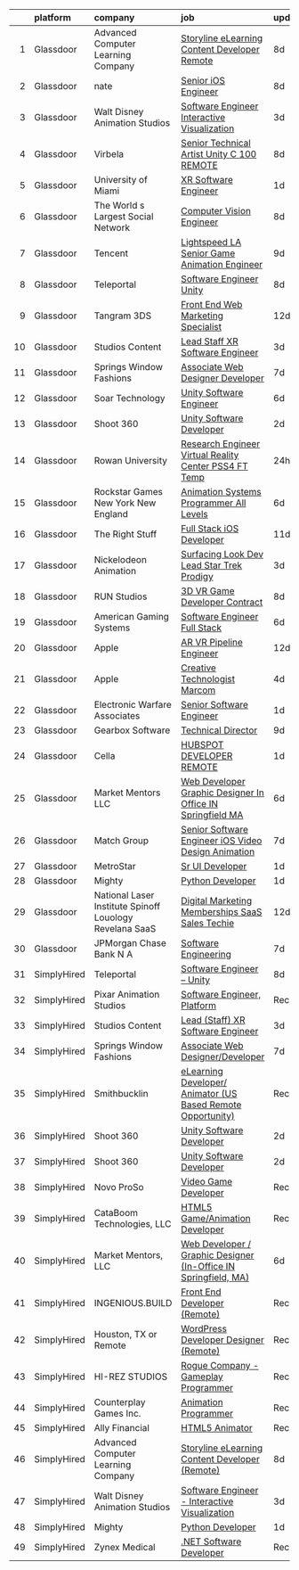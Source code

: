

|    | platform    | company                                                     | job                                                                                                                                                                                                                                                                                                                                                                                                                                                                                                                                                                                                                                                                                                                                                                                                                                                                                                                                                                                                                                                                                                                                                                                                                                                                                                                                   | update_time   | location          |
|---:|:------------|:------------------------------------------------------------|:--------------------------------------------------------------------------------------------------------------------------------------------------------------------------------------------------------------------------------------------------------------------------------------------------------------------------------------------------------------------------------------------------------------------------------------------------------------------------------------------------------------------------------------------------------------------------------------------------------------------------------------------------------------------------------------------------------------------------------------------------------------------------------------------------------------------------------------------------------------------------------------------------------------------------------------------------------------------------------------------------------------------------------------------------------------------------------------------------------------------------------------------------------------------------------------------------------------------------------------------------------------------------------------------------------------------------------------|:--------------|:------------------|
|  1 | Glassdoor   | Advanced Computer Learning Company                          | [Storyline eLearning Content Developer  Remote ](https://www.glassdoor.com/partner/jobListing.htm?pos=124&ao=1136043&s=58&guid=00000182d3d17280984d08856e217da4&src=GD_JOB_AD&t=SR&vt=w&ea=1&cs=1_c684ee1b&cb=1661411095605&jobListingId=1008074375383&jrtk=3-0-1gb9t2soj2ci0001-1gb9t2sp0g2ok800-b42f97e8e2d8995c-)                                                                                                                                                                                                                                                                                                                                                                                                                                                                                                                                                                                                                                                                                                                                                                                                                                                                                                                                                                                                                  | 8d            | Remote            |
|  2 | Glassdoor   | nate                                                        | [Senior iOS Engineer](https://www.glassdoor.com/partner/jobListing.htm?pos=110&ao=1110586&s=58&guid=00000182d3d17280984d08856e217da4&src=GD_JOB_AD&t=SR&vt=w&cs=1_680ea3ce&cb=1661411095604&jobListingId=1008073833461&cpc=8795CF9063CD573D&jrtk=3-0-1gb9t2soj2ci0001-1gb9t2sp0g2ok800-5dbe72d6fb6f2f4e--6NYlbfkN0DG4ntHtB_rMsnfhgmnSvK2brktLme1L4SiDeJjQ-izrVOLqRJ5-yjEhSyAj73O13S_IEOR7_PpnZ1e9cbbFP_5wshXXgtt6wNnZoBp2bHKihElJnQhLIIPaoZ2uSm6xtLUVcboDtpKHpUF17fSbSnsrbXW44tVXZPoaPd9k3cXxX952t44CiJnTmPM8V56Q7H-S62P1IYVUZHYxsB1wQtDu68twJzrqF5H5iPRNDM4WfHokoROCZGqaQKxo3Oy5Qs3PaLk1zJoJ7mIhr9KNrT5jWMe9niXDKwjXTWOSqBn9j0KK7WglgtsUqfhgt4OcBdJfkgpyRjQ9EqA46e3FBMqkraeYOxq2RhSLK6DODRluk3W6Vz3mfSpoZSkxx4aF8TQuAQ0_dzjtrCUJSFa3ygSUbxdm99WPayNjKp-FkkTGdTAHTZ2j_8MJ4Vflm8dxPXHwnQX0100aSD2x1f9XicnRvxCYFmvZAjVuSbAokSuVgrDRu1CqnTH7KYo-uk2dz1es5Qj6sjAbm8SA1F-KtQFyzzalHZ5JwtEUCYCrbY__787QHWbDe7qiGtzeAxzjON_k7mc0v9v3H3JsLw8iYwm8quBwTlOju_1eFNqxOY_GG13I6DrTL0OTfBQ_dNMZYX1bJXmyt42-Qj6GYAhYTnlJBaNe2p8wPEBnBeHdkTzlVi_YzLLqogtCpPofqqtfwHn1h94nAjG1PwgPWmU1LrIjhtSObA7FCCBJBySGChF-io5fVu39dfKzPC8W8Sc7U1etC-Q4-AsvzvMygs9UhQZE9uSj-Bx4M_CwQ5ooSMQGJU-KL_QbPeRUW1SZIxkUo8VGcaoiqZJegaycmbzKezDAbGu5kuKhl7GByArS1JstV0waHctBjb7hUOsJ9YUvAx0hRz8MM4nobE3in55FBpaLn8DW-rxt09mG_h95WLWSKShsMHMqTcw3vNWZzbYDwukTWodoAiLEg%3D%3D) | 8d            | New York, NY      |
|  3 | Glassdoor   | Walt Disney Animation Studios                               | [Software Engineer   Interactive Visualization](https://www.glassdoor.com/partner/jobListing.htm?pos=106&ao=1110586&s=58&guid=00000182d3d17280984d08856e217da4&src=GD_JOB_AD&t=SR&vt=w&cs=1_0835a24c&cb=1661411095603&jobListingId=1008084142378&cpc=C891152315FA1AD8&jrtk=3-0-1gb9t2soj2ci0001-1gb9t2sp0g2ok800-7924f640731df901--6NYlbfkN0DAFTyt7pbDCC2JPO79CSdi1dIb81yjczP5qsKcZIxgiYm3-7g-689UM0rgypL64cqe_oj2KYsq9_pydfTa8Yt7RVwtWLbpmDBQU_l8tmpB5WmMU66NNvonKVJFK7oncfv9yUxXLP7ioOisKwIcGCXpyvzMfQ8mq737s0qmkDLeYSKuj4CDf-KgyZ_PkaX8H29VRoHQwCkN6KCAE3oVc2OCzAXhuU8EBZnKSH08UUu7JyawwaDeAY3j1HhtBTxg3yNU1U2Z3-G03tEJNAnw7ueiJVgYUK9kPMlJVTg01fgjAdW51IT1JVsNqjOplse0bTZHOUUvMuCWDJaJM0Pqk2gHy8kSX56itU0YeyIQScXHZIe-ER1baoDzlyy_J14VIJuSxbq3FepCrbCe6sfVcXVceUNi1fJ6IgcWJF2WE12QjBVRt5RqONnq)                                                                                                                                                                                                                                                                                                                                                                                                                                                                                                                                   | 3d            | Burbank, CA       |
|  4 | Glassdoor   | Virbela                                                     | [Senior Technical Artist Unity C   100  REMOTE ](https://www.glassdoor.com/partner/jobListing.htm?pos=117&ao=1136043&s=58&guid=00000182d3d17280984d08856e217da4&src=GD_JOB_AD&t=SR&vt=w&cs=1_7a8eff34&cb=1661411095604&jobListingId=1008074083943&jrtk=3-0-1gb9t2soj2ci0001-1gb9t2sp0g2ok800-7caf1672e8b52094-)                                                                                                                                                                                                                                                                                                                                                                                                                                                                                                                                                                                                                                                                                                                                                                                                                                                                                                                                                                                                                       | 8d            | Remote            |
|  5 | Glassdoor   | University of Miami                                         | [XR Software Engineer](https://www.glassdoor.com/partner/jobListing.htm?pos=120&ao=1136043&s=58&guid=00000182d3d17280984d08856e217da4&src=GD_JOB_AD&t=SR&vt=w&cs=1_af6c20df&cb=1661411095604&jobListingId=1008088361913&jrtk=3-0-1gb9t2soj2ci0001-1gb9t2sp0g2ok800-65b711d5e104f63b-)                                                                                                                                                                                                                                                                                                                                                                                                                                                                                                                                                                                                                                                                                                                                                                                                                                                                                                                                                                                                                                                 | 1d            | Coral Gables, FL  |
|  6 | Glassdoor   | The World s Largest Social Network                          | [Computer Vision Engineer](https://www.glassdoor.com/partner/jobListing.htm?pos=109&ao=1110586&s=58&guid=00000182d3d17280984d08856e217da4&src=GD_JOB_AD&t=SR&vt=w&ea=1&cs=1_048e3bb4&cb=1661411095604&jobListingId=1008075260622&cpc=C4A69CCDBB3B9599&jrtk=3-0-1gb9t2soj2ci0001-1gb9t2sp0g2ok800-35c8dcc64f80e154--6NYlbfkN0DSgjPPcnEdvoK3uuxfISLALE6pB1FR7YSHOr_tSg5_QGIhoz_2VqUepdcKLBLI_zT-ByUZ7jUfNzxKmhUpoUNX_46a0P5eSJtFIKqmBxE2EUZWXuXIw_QgpOkukgLUflKYrCxeIMOLksSSMqbnyASmenJYhoRn4pFp-hnkcwA5_yroqHfnV4cYuluI1PPAglbPkxuZINN6dQbRWkBtZtqYJ4mk5C7KgW1bm1PpjdDxWRObmFevoVZelYDGHN0aDozYNbehpN3pBS0HlHLGlZGSQbRXWA_m-Zl85nKd0-8xL7dwb1Qh-85ma9wZK-GuVQfgfqGAKFzdx47jplyLsvBBICnxFKWmHqHb7Wy1KnVj1RYyCRMsFxODUKq12LcbQ9pIL0CjZC5KJIkn2ZBXtUKPFIhqQ5q0Jm0_32Fw6fgl5ntPpzhqv3KQ4aB07lSsOvqGtpUF7hBqso0IhQcSSqi94K7NKtLumbyvhi76-6fq2e_OBjcZhoEHrv1TDdPHNDFSd3N4s7roegro1utwIshtMxEBRwu9EmhJbNEKHz5xB2yOU7fnFCqksHbOW8iLHP8BqC48Mjn7KkumswnurqIJ)                                                                                                                                                                                                                                                                                                                                                                                   | 8d            | San Diego, CA     |
|  7 | Glassdoor   | Tencent                                                     | [Lightspeed LA   Senior Game Animation Engineer](https://www.glassdoor.com/partner/jobListing.htm?pos=122&ao=1136043&s=58&guid=00000182d3d17280984d08856e217da4&src=GD_JOB_AD&t=SR&vt=w&cs=1_791bc06f&cb=1661411095605&jobListingId=1008072445587&jrtk=3-0-1gb9t2soj2ci0001-1gb9t2sp0g2ok800-68f2402b1d8376c0-)                                                                                                                                                                                                                                                                                                                                                                                                                                                                                                                                                                                                                                                                                                                                                                                                                                                                                                                                                                                                                       | 9d            | Irvine, CA        |
|  8 | Glassdoor   | Teleportal                                                  | [Software Engineer   Unity](https://www.glassdoor.com/partner/jobListing.htm?pos=105&ao=1110586&s=58&guid=00000182d3d17280984d08856e217da4&src=GD_JOB_AD&t=SR&vt=w&ea=1&cs=1_26cdcd1d&cb=1661411095603&jobListingId=1008075046577&cpc=76BDADE3D6D9A820&jrtk=3-0-1gb9t2soj2ci0001-1gb9t2sp0g2ok800-a2586b8f60e5c255--6NYlbfkN0AntC0C-TCVph3zu4OMPCfnQ-MMa4QglcNogR1ub3Tc_pVtaDijIQNGqjZUjoXo2yKwu64KD8-YtFIR2I8kkqCbL07rpeOqxyEMXIKB1ZwOfsl0Q6IfIhQNenE7zHvKHruNGpl76kDxluITjcBqrRgn64vIx2FQD8vXwu5Xm23Gx3RzCIfCAb9mVGdhDJfdG4FuG14EWpa4BQslQ3dfZmRt4YzkjYU7KyuqK9MWUQWWBsDUhMrC6123WHWRZKrhyuOd2hWW3CTZ47fPLoTvMqoPKSx7QqGK4gYO8LA3EE38rdg64FZG9n1CIQF3e7_H8mcGiJETbSSus_bCkC84I63kv7UyHGwjnQD-V7K2m3eCFCLppSP0zvukiuD2swG-RrhS-bYMwaz1va2FaCiER-UG6rT_2BkmmMMjbzX6Tz2-e_ZMC0pbH2inbz4o7XT3eIA7Me_9rnZtUK-8h8XCt6tUHW9UN-xuQGXdMmvZUoHq-lHW-uXFwoL9nFUHpnMr3X8%3D)                                                                                                                                                                                                                                                                                                                                                                                                                                                                    | 8d            | Culver City, CA   |
|  9 | Glassdoor   | Tangram 3DS                                                 | [Front End Web   Marketing Specialist](https://www.glassdoor.com/partner/jobListing.htm?pos=128&ao=1136043&s=58&guid=00000182d3d17280984d08856e217da4&src=GD_JOB_AD&t=SR&vt=w&ea=1&cs=1_f218b4c2&cb=1661411095605&jobListingId=1008068902493&jrtk=3-0-1gb9t2soj2ci0001-1gb9t2sp0g2ok800-0eb4f8e6b35c93b6-)                                                                                                                                                                                                                                                                                                                                                                                                                                                                                                                                                                                                                                                                                                                                                                                                                                                                                                                                                                                                                            | 12d           | Kittery, ME       |
| 10 | Glassdoor   | Studios Content                                             | [Lead  Staff  XR Software Engineer](https://www.glassdoor.com/partner/jobListing.htm?pos=107&ao=1110586&s=58&guid=00000182d3d17280984d08856e217da4&src=GD_JOB_AD&t=SR&vt=w&cs=1_55aede20&cb=1661411095603&jobListingId=1008084142322&cpc=DE56C24FF6DEC286&jrtk=3-0-1gb9t2soj2ci0001-1gb9t2sp0g2ok800-52da17fde8def50e--6NYlbfkN0DAFTyt7pbDCC2JPO79CSdi1dIb81yjczP5qsKcZIxgiYm3-7g-689UM0rgypL64cqe_oj2KYsq9yQ42C_6Oqk-vvcsFRLPb8XJYqL8oZMsjjVg0BntxMODKJS6A1seYf_d8EpsNbB6kHhyEOHJ6U5H9SlVlgM019H8VqOoQx5xmE6V4smHnCVxat5L9P3FhABWWUH3jv6aZ5neIRK1hTQJoB3tBVqBzusBm7tdxExsfJTI_vHFNsHit97GPRqUh65Zn21IrTMD8EvU34u4H-S1SrBCcDwCibzDdaMEtx_2z0WaQ1p22qZj82oWO2545p3q7EK5NqjrUxynSDnYbyoajflXz-VSHQXDL1yvJ3QRaP2jjNuQD9cx3Af0mW2HewqAn8Ia1NsRtVx-_UFXYxrX7mvYuhsGA6VF_xLqN0cgZlq4sQsESLlh)                                                                                                                                                                                                                                                                                                                                                                                                                                                                                                                                               | 3d            | Glendale, CA      |
| 11 | Glassdoor   | Springs Window Fashions                                     | [Associate Web Designer Developer](https://www.glassdoor.com/partner/jobListing.htm?pos=113&ao=1136043&s=58&guid=00000182d3d17280984d08856e217da4&src=GD_JOB_AD&t=SR&vt=w&cs=1_10bcea54&cb=1661411095604&jobListingId=1008077258719&jrtk=3-0-1gb9t2soj2ci0001-1gb9t2sp0g2ok800-0a243721428c9c11-)                                                                                                                                                                                                                                                                                                                                                                                                                                                                                                                                                                                                                                                                                                                                                                                                                                                                                                                                                                                                                                     | 7d            | Middleton, WI     |
| 12 | Glassdoor   | Soar Technology                                             | [Unity Software Engineer](https://www.glassdoor.com/partner/jobListing.htm?pos=115&ao=1136043&s=58&guid=00000182d3d17280984d08856e217da4&src=GD_JOB_AD&t=SR&vt=w&ea=1&cs=1_30a64ff9&cb=1661411095604&jobListingId=1008078422304&jrtk=3-0-1gb9t2soj2ci0001-1gb9t2sp0g2ok800-f0cf33134b4aa830-)                                                                                                                                                                                                                                                                                                                                                                                                                                                                                                                                                                                                                                                                                                                                                                                                                                                                                                                                                                                                                                         | 6d            | Orlando, FL       |
| 13 | Glassdoor   | Shoot 360                                                   | [Unity Software Developer](https://www.glassdoor.com/partner/jobListing.htm?pos=104&ao=1110586&s=58&guid=00000182d3d17280984d08856e217da4&src=GD_JOB_AD&t=SR&vt=w&ea=1&cs=1_df695608&cb=1661411095603&jobListingId=1008087203584&cpc=632C08DE5A4EA969&jrtk=3-0-1gb9t2soj2ci0001-1gb9t2sp0g2ok800-8dd0b1a67149a496--6NYlbfkN0DfopDBJjdZYsHaazvtHih9EkP_5L3b-O-YxZrMZy_RRXHVtoPf0vktF4oNZRwX11ChLmqooPeQulvAiVAtFyylj8b6ARcbJZaTISipflqpxGg1LcAq6m-5fYSL7Av37XfUU7wFkkBkYfYpMuUS6z0JTvtOC9Tf4ivmaFVVmcVi0ucMfgOzBMfyvavdPYg_-esBRFe8vd41bxlscMtKx_nApUo5Ai5lKngyt3M1a3UVZlRnJHZMy39eYHQE51hqH20t6aev4_7y-xcveJqCURRWrVbux_KlnZntHoBpfsQb7uXS3vdhQrlW3tYsLr-oOb5YZjSvy6dM2X8BueHpuaMXxWo9-mOzO9knFwgSwsJ49F_y6zcUy1eUfH1i4SYazxBisIJ4SfBh-XqI5sh9N5DPZRit2lcnsXz7RtWIb84zQgZnSeXDlTck0AGI7KVRu5dzkCpxWIs99P54xMbvz12nptyidd8o4rbJRiYsXqj671L5HGTGO9a9ZUPyeMjdzEk%3D)                                                                                                                                                                                                                                                                                                                                                                                                                                                                     | 2d            | Vancouver, WA     |
| 14 | Glassdoor   | Rowan University                                            | [Research Engineer  Virtual Reality Center  PSS4  FT Temp ](https://www.glassdoor.com/partner/jobListing.htm?pos=127&ao=1136043&s=58&guid=00000182d3d17280984d08856e217da4&src=GD_JOB_AD&t=SR&vt=w&cs=1_b278f0ae&cb=1661411095605&jobListingId=1008091364957&jrtk=3-0-1gb9t2soj2ci0001-1gb9t2sp0g2ok800-4256f0ee76b0f1cf-)                                                                                                                                                                                                                                                                                                                                                                                                                                                                                                                                                                                                                                                                                                                                                                                                                                                                                                                                                                                                            | 24h           | Camden, NJ        |
| 15 | Glassdoor   | Rockstar Games New York   New England                       | [Animation Systems Programmer  All Levels ](https://www.glassdoor.com/partner/jobListing.htm?pos=116&ao=1136043&s=58&guid=00000182d3d17280984d08856e217da4&src=GD_JOB_AD&t=SR&vt=w&cs=1_cef9f485&cb=1661411095604&jobListingId=1008079538373&jrtk=3-0-1gb9t2soj2ci0001-1gb9t2sp0g2ok800-da818aa6d1714b90-)                                                                                                                                                                                                                                                                                                                                                                                                                                                                                                                                                                                                                                                                                                                                                                                                                                                                                                                                                                                                                            | 6d            | Manhattan         |
| 16 | Glassdoor   | The Right Stuff                                             | [Full Stack iOS Developer](https://www.glassdoor.com/partner/jobListing.htm?pos=103&ao=1110586&s=58&guid=00000182d3d17280984d08856e217da4&src=GD_JOB_AD&t=SR&vt=w&ea=1&cs=1_bc44e93f&cb=1661411095603&jobListingId=1008069859380&cpc=7F406056C5176881&jrtk=3-0-1gb9t2soj2ci0001-1gb9t2sp0g2ok800-70d51e4943cd058f--6NYlbfkN0CHpSnjIPxMtekS58WZl5Olhjo2iWL5RjE_Boe0ccr3FtkVqT9ttgfNyRfZO5uZw7IzCNeF8qmY9v3T-JBYfuZm0YRRc-K4X5ffRQGyhJ7ZQn-1-dDAip-8gCrZabxwYuxn5Rp-t6tXt1UvBYZwl2h5gvC6FDh_tC-3QRtH7KrU7hX8KJJnZPMyrN6imKk9DVJHblzU9Wg4rZUv6NoaAach4E2kAYut3t1aTGh_Jje3bR36N3lKoWElGyY0N-eBQ_krrNT2XAsoPGYT6BvFnxrgH2uYfKNtr9FAb85R14gyxk0RvS8Jhcl3-DVsQBq-py5A4GWS1W_rDOUJp3I5nvsnnTtC-To6JS-tKDctnvkLJg7Xex4jve_-sznGAXeVOJ9itIUC-eopWb5lWKkLAErUJuir2D1qJuB-QtQ15WX75vb_aMMSEtGWhaED20GYksk2CWjEZb2LXvnYQqshNhR_kj0-uk5UGIzBAt9pBlH0G_4qu0avNCxqOQoSwiuGPjLYqv6HNOtIIg%3D%3D)                                                                                                                                                                                                                                                                                                                                                                                                                                                       | 11d           | Brea, CA          |
| 17 | Glassdoor   | Nickelodeon Animation                                       | [Surfacing Look Dev Lead  Star Trek  Prodigy ](https://www.glassdoor.com/partner/jobListing.htm?pos=123&ao=1136043&s=58&guid=00000182d3d17280984d08856e217da4&src=GD_JOB_AD&t=SR&vt=w&cs=1_983f9475&cb=1661411095605&jobListingId=1008083669172&jrtk=3-0-1gb9t2soj2ci0001-1gb9t2sp0g2ok800-c6a477cf8693ed77-)                                                                                                                                                                                                                                                                                                                                                                                                                                                                                                                                                                                                                                                                                                                                                                                                                                                                                                                                                                                                                         | 3d            | Burbank, CA       |
| 18 | Glassdoor   | RUN Studios                                                 | [3D VR Game Developer  Contract ](https://www.glassdoor.com/partner/jobListing.htm?pos=112&ao=1136043&s=58&guid=00000182d3d17280984d08856e217da4&src=GD_JOB_AD&t=SR&vt=w&cs=1_8193b312&cb=1661411095604&jobListingId=1008074804256&jrtk=3-0-1gb9t2soj2ci0001-1gb9t2sp0g2ok800-3d3fd155054c5c9c-)                                                                                                                                                                                                                                                                                                                                                                                                                                                                                                                                                                                                                                                                                                                                                                                                                                                                                                                                                                                                                                      | 8d            | Los Angeles, CA   |
| 19 | Glassdoor   | American Gaming Systems                                     | [Software Engineer  Full Stack](https://www.glassdoor.com/partner/jobListing.htm?pos=118&ao=1136043&s=58&guid=00000182d3d17280984d08856e217da4&src=GD_JOB_AD&t=SR&vt=w&ea=1&cs=1_b6f995ee&cb=1661411095604&jobListingId=1008079007429&jrtk=3-0-1gb9t2soj2ci0001-1gb9t2sp0g2ok800-098c553b807bb6b9-)                                                                                                                                                                                                                                                                                                                                                                                                                                                                                                                                                                                                                                                                                                                                                                                                                                                                                                                                                                                                                                   | 6d            | Atlanta, GA       |
| 20 | Glassdoor   | Apple                                                       | [AR VR Pipeline Engineer](https://www.glassdoor.com/partner/jobListing.htm?pos=108&ao=1110586&s=58&guid=00000182d3d17280984d08856e217da4&src=GD_JOB_AD&t=SR&vt=w&cs=1_c49ae7e0&cb=1661411095603&jobListingId=1008068025666&cpc=C4A69CCDBB3B9599&jrtk=3-0-1gb9t2soj2ci0001-1gb9t2sp0g2ok800-3e31f7e030a619a9--6NYlbfkN0BvKrLyj5gPmtZO9T8euul8TCxuuKNOtzRJOomxnwSEodTz2Bc-sPZl1dBMH13w-jOn-z4oREFcRMKxAO_d9jckgdAmZNeCH-vBMb5EZYWWQn24NRKpSKGkgq8Fq87y_RqJ-aFc0OpujB-kyuL0R_EaAYBNg7OCR3OEqNr7_vy0sI09BTEQ2VjI1SapD9Vc0FwyQqHdIq43n_09TrhdB2oPu3v1l_DcJJwZMM816lPJn1PwESc9-DvG6A6r4Avh6eQVsMFI3UszWTCgK8YagjNvXXfGjg7haVNaavjte8KVd5BrYdP1isSGS9rxovgiJcublQLLDAEk4qGR6V-wyAI95LssgTwBYEnvXwLTvbChMcQOYWBgEfmzt6CPnVPgFoGImYwrsKARfCbmE1OfoXU79kJvHV3I-dQVUKheaeVudn44r22oPShuKTOWee5rw8ciStzx9bTYouV7lA5iQ3dBHU5SwxmyCAFkLb8xPvvUrS-4bVNpaOOVtmZuuoUWMM2wrUAjMXc17Z2pd219NxZ_erND9-tPbO0UsCT4CDWd-glgUiRco01UOLEr6n5KwUOxTzLMiVy_NeeTZErAZcRGWlJ4SFUKx2nFPzfbdO9_SUIsjDqts9f0mjIxyrq9zNgPoEFdmOv_tGxLE63jVbQblskjUPO8NAg5vF2MBmFJiCS7MXk_o1lipE1olRasQlIcPw9P3I8rQueAud-5G2GqN9GYBztHZTN4f740d3EplINi2S_F6_L-oV4bZQRF7pRT2hsrWgN9uyUjnwZu5ZuW8Dxt3RsAC02Mn3IXqch3U7-2J9wEOIIcPIdrI-aq9EWKbhU8VhoKQI9-u6z8TPoENGJM2-JQjIE41FKL5Ynf1YqhY0XBHCD-yYley_0TJCSs69aVOcpQvy-LWmq6fE90ihdhHHbSbIk8xwmvtcr1NqDUvXcoCDqXXEAN-pqnSdk%3D)           | 12d           | Seattle, WA       |
| 21 | Glassdoor   | Apple                                                       | [Creative Technologist  Marcom](https://www.glassdoor.com/partner/jobListing.htm?pos=114&ao=1136043&s=58&guid=00000182d3d17280984d08856e217da4&src=GD_JOB_AD&t=SR&vt=w&cs=1_ace9b686&cb=1661411095604&jobListingId=1008083007694&jrtk=3-0-1gb9t2soj2ci0001-1gb9t2sp0g2ok800-dbc3a7b0a0f122f1-)                                                                                                                                                                                                                                                                                                                                                                                                                                                                                                                                                                                                                                                                                                                                                                                                                                                                                                                                                                                                                                        | 4d            | Cupertino, CA     |
| 22 | Glassdoor   | Electronic Warfare Associates                               | [Senior Software Engineer](https://www.glassdoor.com/partner/jobListing.htm?pos=125&ao=1136043&s=58&guid=00000182d3d17280984d08856e217da4&src=GD_JOB_AD&t=SR&vt=w&ea=1&cs=1_b6e29b80&cb=1661411095605&jobListingId=1008089767705&jrtk=3-0-1gb9t2soj2ci0001-1gb9t2sp0g2ok800-52a35e7a96e53fdb-)                                                                                                                                                                                                                                                                                                                                                                                                                                                                                                                                                                                                                                                                                                                                                                                                                                                                                                                                                                                                                                        | 1d            | Fairmont, WV      |
| 23 | Glassdoor   | Gearbox Software                                            | [Technical Director](https://www.glassdoor.com/partner/jobListing.htm?pos=126&ao=1136043&s=58&guid=00000182d3d17280984d08856e217da4&src=GD_JOB_AD&t=SR&vt=w&ea=1&cs=1_e4adee18&cb=1661411095605&jobListingId=1008072838271&jrtk=3-0-1gb9t2soj2ci0001-1gb9t2sp0g2ok800-abb3e65175df8ecd-)                                                                                                                                                                                                                                                                                                                                                                                                                                                                                                                                                                                                                                                                                                                                                                                                                                                                                                                                                                                                                                              | 9d            | Frisco, TX        |
| 24 | Glassdoor   | Cella                                                       | [HUBSPOT DEVELOPER  REMOTE ](https://www.glassdoor.com/partner/jobListing.htm?pos=121&ao=1136043&s=58&guid=00000182d3d17280984d08856e217da4&src=GD_JOB_AD&t=SR&vt=w&cs=1_3a6c3525&cb=1661411095605&jobListingId=1008089083132&jrtk=3-0-1gb9t2soj2ci0001-1gb9t2sp0g2ok800-73c6d256be3d48f8-)                                                                                                                                                                                                                                                                                                                                                                                                                                                                                                                                                                                                                                                                                                                                                                                                                                                                                                                                                                                                                                           | 1d            | Milton, GA        |
| 25 | Glassdoor   | Market Mentors  LLC                                         | [Web Developer   Graphic Designer  In Office IN Springfield  MA ](https://www.glassdoor.com/partner/jobListing.htm?pos=101&ao=1110586&s=58&guid=00000182d3d17280984d08856e217da4&src=GD_JOB_AD&t=SR&vt=w&ea=1&cs=1_64d5c427&cb=1661411095602&jobListingId=1008078790022&cpc=85E099B7BDB82DB9&jrtk=3-0-1gb9t2soj2ci0001-1gb9t2sp0g2ok800-7da6e7b47f097f2d--6NYlbfkN0DrgQq5ECBajiuqohNCSf6c7_2Cek-sBUhiO2bmmkiCIRqTyLZK6QXQOrumORkPUcDOTFlUvI4Ol4VU9OnnMsi7fzzm7gca_O-4Z6fJZ-Iw7PyI9v2UiSnSWih_ykDp1O2havbOVXSJPQli0gkBJCG6QZwZcb-LbnEMTRAVNeXGVa-9O9rFJGMh7mnc3SdDEamkhWa8l1Et4TQGKMDZjTu4UM6_5-IUYs4ofM6UXcwaxyc2EFqBYHEzZLU7oT3sQKJ7lveRs-BBt_1rgXShgqB9WdHE7q19c6iUB1o8FVy13C3XMsC6jZ_6aGdPZPlCBmCO6vloKcqUp5acrH8CQF3YtPWqDHH21TbwTYVDZUuW6n-LtW5c8wvpaG51cg-MAn7FqIoMBGy__i8N-nxhmK_3GqWKZkjvUFkKxSvmX-qkZueRuoAlOTcxK9OISTbLp1wg4vHQktp0e_VGe_YC4EvxodJ7a41AdXZp8UjI44Gp3PI0ZaD9Vl1yWryoSwPFmQBo70IRnPU671EumvnZBrgWjHC4qC-biFkgTUPhnQ1zOdH4Fq5xM9w9)                                                                                                                                                                                                                                                                                                                                                                            | 6d            | Springfield, MA   |
| 26 | Glassdoor   | Match Group                                                 | [Senior Software Engineer  iOS  Video  Design  Animation ](https://www.glassdoor.com/partner/jobListing.htm?pos=129&ao=1136043&s=58&guid=00000182d3d17280984d08856e217da4&src=GD_JOB_AD&t=SR&vt=w&ea=1&cs=1_6d703f16&cb=1661411095605&jobListingId=1008077768991&jrtk=3-0-1gb9t2soj2ci0001-1gb9t2sp0g2ok800-9e718f393445d26e-)                                                                                                                                                                                                                                                                                                                                                                                                                                                                                                                                                                                                                                                                                                                                                                                                                                                                                                                                                                                                        | 7d            | Dallas, TX        |
| 27 | Glassdoor   | MetroStar                                                   | [Sr  UI Developer](https://www.glassdoor.com/partner/jobListing.htm?pos=130&ao=1136043&s=58&guid=00000182d3d17280984d08856e217da4&src=GD_JOB_AD&t=SR&vt=w&cs=1_60026537&cb=1661411095605&jobListingId=1008089421513&jrtk=3-0-1gb9t2soj2ci0001-1gb9t2sp0g2ok800-bcbc6df941ff2253-)                                                                                                                                                                                                                                                                                                                                                                                                                                                                                                                                                                                                                                                                                                                                                                                                                                                                                                                                                                                                                                                     | 1d            | Suitland, MD      |
| 28 | Glassdoor   | Mighty                                                      | [Python Developer](https://www.glassdoor.com/partner/jobListing.htm?pos=111&ao=1136043&s=58&guid=00000182d3d17280984d08856e217da4&src=GD_JOB_AD&t=SR&vt=w&ea=1&cs=1_d79def4a&cb=1661411095604&jobListingId=1008088932767&jrtk=3-0-1gb9t2soj2ci0001-1gb9t2sp0g2ok800-2137e7cb7a3f5085-)                                                                                                                                                                                                                                                                                                                                                                                                                                                                                                                                                                                                                                                                                                                                                                                                                                                                                                                                                                                                                                                | 1d            | Remote            |
| 29 | Glassdoor   | National Laser Institute Spinoff   Louology   Revelana SaaS | [Digital Marketing  Memberships   SaaS Sales Techie](https://www.glassdoor.com/partner/jobListing.htm?pos=102&ao=1110586&s=58&guid=00000182d3d17280984d08856e217da4&src=GD_JOB_AD&t=SR&vt=w&ea=1&cs=1_3d1e69e2&cb=1661411095602&jobListingId=1008068911018&cpc=E34230D9A5B14D81&jrtk=3-0-1gb9t2soj2ci0001-1gb9t2sp0g2ok800-ce89aa23009b1c36--6NYlbfkN0BxkLIcfe0oqaYINownie861a0BJtkzmJW-WyGv8J0JYNFW8oQHz1wbvj_f-6pZXKFs39C5HYDJAun2xiK8kT14n2FBdJ2_IV5P7fLAVoIpAPoU7I-jaGAdCUI_DNCk7fRWhvHWG5Rr1ymXTyzBAMRa3T80TC7-yeYBvTn7Hm3WLXCBuMW6Li9aNXTNYESyh3XOctF_SErSzAbQHLTYF-YojkI59uXAXRgR4JrVoHrZBJzw1aUDAxoN25Uks6-ukR__JZ7IlnfuH1TAEJ9kkorztTTigPa232B-tuP8zadvikhfnN5XNOyusFsDXQRhKAMRTb0EwDeHSrriw2SN8PKteSueeGzLQrBuC_3eejiT6W0pUnVRW9YCBz0WVtMmbnEckTTdVRNM2azLrAGmjVkXQyjziDU8DkTQJOje5kBfFGWYbbETnBihQUC9tGX3rT0hqco_tStzolvoZPXkkuzOBQLEzHsvtgCEVLZPjzFKFsjCoZwl5uVQCQhrDYzGE5avlAPFowWcCCF-5ZGomQr1-1JKCaNYTHrD7bHQzvSG3g%3D%3D)                                                                                                                                                                                                                                                                                                                                                                                             | 12d           | Scottsdale, AZ    |
| 30 | Glassdoor   | JPMorgan Chase Bank  N A                                    | [Software Engineering](https://www.glassdoor.com/partner/jobListing.htm?pos=119&ao=1136043&s=58&guid=00000182d3d17280984d08856e217da4&src=GD_JOB_AD&t=SR&vt=w&cs=1_4852b826&cb=1661411095604&jobListingId=1008077418720&jrtk=3-0-1gb9t2soj2ci0001-1gb9t2sp0g2ok800-33c5b762eafe8f4f-)                                                                                                                                                                                                                                                                                                                                                                                                                                                                                                                                                                                                                                                                                                                                                                                                                                                                                                                                                                                                                                                 | 7d            | Columbus, OH      |
| 31 | SimplyHired | Teleportal                                                  | [Software Engineer – Unity](https://www.simplyhired.com/job/U01SrNCdaTYrZ4QRxBfL5yHDd4v1jD1-oTLFHKeuSIyfvwU1yzfxvQ?q=animation+developer)                                                                                                                                                                                                                                                                                                                                                                                                                                                                                                                                                                                                                                                                                                                                                                                                                                                                                                                                                                                                                                                                                                                                                                                             | 8d            | Culver City, CA   |
| 32 | SimplyHired | Pixar Animation Studios                                     | [Software Engineer, Platform](https://www.simplyhired.com/job/skxTPaLu9_6CYJMNEj-6V8IgLdR5ruEc6_CYauwEv8qUKF-bZj8kng?q=animation+developer)                                                                                                                                                                                                                                                                                                                                                                                                                                                                                                                                                                                                                                                                                                                                                                                                                                                                                                                                                                                                                                                                                                                                                                                           | Recently      | Emeryville, CA    |
| 33 | SimplyHired | Studios Content                                             | [Lead (Staff) XR Software Engineer](https://www.simplyhired.com/job/Y38mViullDUFmjHgMW2Wyhf5eRel1HI5oUqj95wS_LJvs4PtVRBZVA?q=animation+developer)                                                                                                                                                                                                                                                                                                                                                                                                                                                                                                                                                                                                                                                                                                                                                                                                                                                                                                                                                                                                                                                                                                                                                                                     | 3d            | Glendale, CA      |
| 34 | SimplyHired | Springs Window Fashions                                     | [Associate Web Designer/Developer](https://www.simplyhired.com/job/7ntLJcV0c-s7xm5uCELlTKLuGKunzD3KtJGzBKcEebAP5Cq7ouBbvg?q=animation+developer)                                                                                                                                                                                                                                                                                                                                                                                                                                                                                                                                                                                                                                                                                                                                                                                                                                                                                                                                                                                                                                                                                                                                                                                      | 7d            | Middleton, WI     |
| 35 | SimplyHired | Smithbucklin                                                | [eLearning Developer/ Animator (US Based Remote Opportunity)](https://www.simplyhired.com/job/o0wXkuWE5GmspCcePui9IkAEPg1-7AWcdL2hMWar8TyjH9xKOYroQQ?q=animation+developer)                                                                                                                                                                                                                                                                                                                                                                                                                                                                                                                                                                                                                                                                                                                                                                                                                                                                                                                                                                                                                                                                                                                                                           | Recently      | Old Lyme, CT      |
| 36 | SimplyHired | Shoot 360                                                   | [Unity Software Developer](https://www.simplyhired.com/job/B1_K9MT39xHMJXZWgdROLqlx1P2OEX0ZITZVFjJYvyZE-LK_UZSO1w?q=animation+developer)                                                                                                                                                                                                                                                                                                                                                                                                                                                                                                                                                                                                                                                                                                                                                                                                                                                                                                                                                                                                                                                                                                                                                                                              | 2d            | Vancouver, WA     |
| 37 | SimplyHired | Shoot 360                                                   | [Unity Software Developer](https://www.simplyhired.com/job/B1_K9MT39xHMJXZWgdROLqlx1P2OEX0ZITZVFjJYvyZE-LK_UZSO1w?q=animation+developer)                                                                                                                                                                                                                                                                                                                                                                                                                                                                                                                                                                                                                                                                                                                                                                                                                                                                                                                                                                                                                                                                                                                                                                                              | 2d            | Vancouver, WA     |
| 38 | SimplyHired | Novo ProSo                                                  | [Video Game Developer](https://www.simplyhired.com/job/AS_RVkKzbpZe9hmYQoSTRcdyU_xw3kSxk9ZoUP7tOns3El3f_1x1TQ?q=animation+developer)                                                                                                                                                                                                                                                                                                                                                                                                                                                                                                                                                                                                                                                                                                                                                                                                                                                                                                                                                                                                                                                                                                                                                                                                  | Recently      | Warrensburg, MO   |
| 39 | SimplyHired | CataBoom Technologies, LLC                                  | [HTML5 Game/Animation Developer](https://www.simplyhired.com/job/rcD9kqRruTFu3sLPN7RcYmKqhwYda35Xkfl4DXnDIh1VgwPtoMUoDw?q=animation+developer)                                                                                                                                                                                                                                                                                                                                                                                                                                                                                                                                                                                                                                                                                                                                                                                                                                                                                                                                                                                                                                                                                                                                                                                        | Recently      | Richardson, TX    |
| 40 | SimplyHired | Market Mentors, LLC                                         | [Web Developer / Graphic Designer (In-Office IN Springfield, MA)](https://www.simplyhired.com/job/O2JM3P62yfgrJ7vbOJJ1DIO2ROdM60FcioKWWNCu4XXvn1FU8pnANw?q=animation+developer)                                                                                                                                                                                                                                                                                                                                                                                                                                                                                                                                                                                                                                                                                                                                                                                                                                                                                                                                                                                                                                                                                                                                                       | 6d            | Hartford, CT      |
| 41 | SimplyHired | INGENIOUS.BUILD                                             | [Front End Developer (Remote)](https://www.simplyhired.com/job/6j79CYZDql2eX7fABHmfSi8Pap2YCIU-BNMpRKJwhHcBQJ67M7QELQ?q=animation+developer)                                                                                                                                                                                                                                                                                                                                                                                                                                                                                                                                                                                                                                                                                                                                                                                                                                                                                                                                                                                                                                                                                                                                                                                          | Recently      | Nashville, TN     |
| 42 | SimplyHired | Houston, TX or Remote                                       | [WordPress Developer Designer (Remote)](https://www.simplyhired.com/job/h5NIRqnG6nzwtBLlFlrT64773r4CAOGZWfW6vATD8Z8CzAc7NchDIg?q=animation+developer)                                                                                                                                                                                                                                                                                                                                                                                                                                                                                                                                                                                                                                                                                                                                                                                                                                                                                                                                                                                                                                                                                                                                                                                 | Recently      | The Woodlands, TX |
| 43 | SimplyHired | HI-REZ STUDIOS                                              | [Rogue Company - Gameplay Programmer](https://www.simplyhired.com/job/LsNry-p6gnu1TIEZmUo6I8aV0PTXE3Z5_Z4722fobj5x-RZGMaivJA?q=animation+developer)                                                                                                                                                                                                                                                                                                                                                                                                                                                                                                                                                                                                                                                                                                                                                                                                                                                                                                                                                                                                                                                                                                                                                                                   | Recently      | Remote            |
| 44 | SimplyHired | Counterplay Games Inc.                                      | [Animation Programmer](https://www.simplyhired.com/job/ja01lGWLinKLuR563KA6A4U8WQhuf1FHnXZkvmF_Ju9Z07Y3VkVtsQ?q=animation+developer)                                                                                                                                                                                                                                                                                                                                                                                                                                                                                                                                                                                                                                                                                                                                                                                                                                                                                                                                                                                                                                                                                                                                                                                                  | Recently      | Remote            |
| 45 | SimplyHired | Ally Financial                                              | [HTML5 Animator](https://www.simplyhired.com/job/nALAXYnSAULwPR4KKgCZeqMUxMlWYaSjM_gmb7Oh6XqDXaVFXYnmZg?q=animation+developer)                                                                                                                                                                                                                                                                                                                                                                                                                                                                                                                                                                                                                                                                                                                                                                                                                                                                                                                                                                                                                                                                                                                                                                                                        | Recently      | Charlotte, NC     |
| 46 | SimplyHired | Advanced Computer Learning Company                          | [Storyline eLearning Content Developer (Remote)](https://www.simplyhired.com/job/AT2idnp2Ohdwj3QISLKZYPFaabi3ALR4WMc09jyAyyJUSTomXcRfow?q=animation+developer)                                                                                                                                                                                                                                                                                                                                                                                                                                                                                                                                                                                                                                                                                                                                                                                                                                                                                                                                                                                                                                                                                                                                                                        | 8d            | Remote            |
| 47 | SimplyHired | Walt Disney Animation Studios                               | [Software Engineer - Interactive Visualization](https://www.simplyhired.com/job/SmS77Hu9evr3tKlm-t-dgzyef60DS4KBBpceSunYlv4GW7PNl5XuHw?q=animation+developer)                                                                                                                                                                                                                                                                                                                                                                                                                                                                                                                                                                                                                                                                                                                                                                                                                                                                                                                                                                                                                                                                                                                                                                         | 3d            | Burbank, CA       |
| 48 | SimplyHired | Mighty                                                      | [Python Developer](https://www.simplyhired.com/job/mSidqalQa9rFv-8uMc6mXYDSd2xaTVkb4xZSgl6OipQNezi9Fe79tw?q=animation+developer)                                                                                                                                                                                                                                                                                                                                                                                                                                                                                                                                                                                                                                                                                                                                                                                                                                                                                                                                                                                                                                                                                                                                                                                                      | 1d            | Remote            |
| 49 | SimplyHired | Zynex Medical                                               | [.NET Software Developer](https://www.simplyhired.com/job/CkZS4u7p1I92Dp42AUwS_a_ddjsrJw7_CNhZYtWMjYq5qdAiX22kGQ?q=animation+developer)                                                                                                                                                                                                                                                                                                                                                                                                                                                                                                                                                                                                                                                                                                                                                                                                                                                                                                                                                                                                                                                                                                                                                                                               | Recently      | Englewood, CO     |